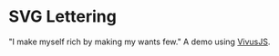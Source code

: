 # SVG Lettering
"I make myself rich by making my wants few." A demo using [VivusJS](http://maxwellito.github.io/vivus/).
